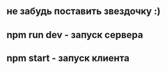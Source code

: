 ## не забудь поставить звездочку :)

## npm run dev - запуск сервера

## npm start - запуск клиента
